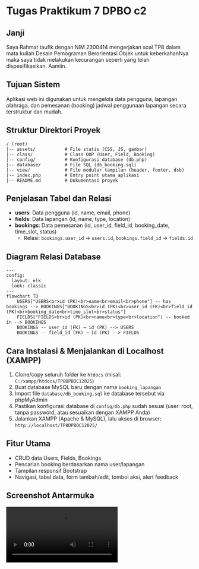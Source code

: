 # Tugas Praktikum 7 DPBO c2

## Janji
Saya Rahmat taufik dengan NIM 2300414 mengerjakan soal TP8 dalam mata kuliah Desain Pemograman Berorientasi Objek untuk keberkahanNya maka saya tidak melakukan kecurangan seperti yang telah dispesifikasikan. Aamiin.

## Tujuan Sistem
Aplikasi web ini digunakan untuk mengelola data pengguna, lapangan olahraga, dan pemesanan (booking) jadwal penggunaan lapangan secara terstruktur dan mudah.

## Struktur Direktori Proyek
```
/ (root)
|-- assets/           # File statis (CSS, JS, gambar)
|-- class/            # Class OOP (User, Field, Booking)
|-- config/           # Konfigurasi database (db.php)
|-- database/         # File SQL (db_booking.sql)
|-- view/             # File modular tampilan (header, footer, dsb)
|-- index.php         # Entry point utama aplikasi
|-- README.md         # Dokumentasi proyek
```

## Penjelasan Tabel dan Relasi
- **users**: Data pengguna (id, name, email, phone)
- **fields**: Data lapangan (id, name, type, location)
- **bookings**: Data pemesanan (id, user_id, field_id, booking_date, time_slot, status)
  - Relasi: `bookings.user_id` → `users.id`, `bookings.field_id` → `fields.id`

## Diagram Relasi Database

```mermaid
---
config:
  layout: elk
  look: classic
---
flowchart TD
    USERS["USERS<br>id (PK)<br>name<br>email<br>phone"] -- has bookings --> BOOKINGS["BOOKINGS<br>id (PK)<br>user_id (FK)<br>field_id (FK)<br>booking_date<br>time_slot<br>status"]
    FIELDS["FIELDS<br>id (PK)<br>name<br>type<br>location"] -- booked in --> BOOKINGS
    BOOKINGS -- user_id (FK) → id (PK) --> USERS
    BOOKINGS -- field_id (FK) → id (PK) --> FIELDS
```

## Cara Instalasi & Menjalankan di Localhost (XAMPP)
1. Clone/copy seluruh folder ke `htdocs` (misal: `C:/xampp/htdocs/TP8DPBOC12025`)
2. Buat database MySQL baru dengan nama `booking_lapangan`
3. Import file `database/db_booking.sql` ke database tersebut via phpMyAdmin
4. Pastikan konfigurasi database di `config/db.php` sudah sesuai (user: root, tanpa password, atau sesuaikan dengan XAMPP Anda)
5. Jalankan XAMPP (Apache & MySQL), lalu akses di browser: `http://localhost/TP8DPBOC12025/`

## Fitur Utama
- CRUD data Users, Fields, Bookings
- Pencarian booking berdasarkan nama user/lapangan
- Tampilan responsif Bootstrap
- Navigasi, tabel data, form tambah/edit, tombol aksi, alert feedback

## Screenshot Antarmuka
![Screenshot](screenshots/record.mp4)
